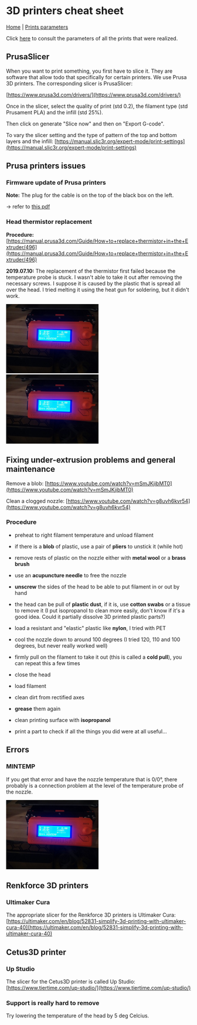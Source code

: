 # 3D printers cheat sheet

[Home](../../../README.md) | [Prints parameters](./printsParameters.md)

Click [here](./printsParameters.md) to consult the parameters of all the prints that were realized.

## PrusaSlicer

When you want to print something, you first have to slice it. They are software that allow todo that specifically for certain printers. We use Prusa 3D printers. The corresponding slicer is PrusaSlicer:

[https://www.prusa3d.com/drivers/](https://www.prusa3d.com/drivers/)

Once in the slicer, select the quality of print (std 0.2), the filament type (std Prusament PLA) and the infill (std 25%).

Then click on generate "Slice now" and then on "Export G-code".

To vary the slicer setting and the type of pattern of the top and bottom layers and the infill: [https://manual.slic3r.org/expert-mode/print-settings](https://manual.slic3r.org/expert-mode/print-settings)

## Prusa printers issues

### Firmware update of Prusa printers

**Note:** The plug for the cable is on the top of the black box on the left.

-> refer to [this pdf](./Firmware_upgrade_guide_EN.pdf)

### Head thermistor replacement

**Procedure:** [https://manual.prusa3d.com/Guide/How+to+replace+thermistor+in+the+Extruder/496](https://manual.prusa3d.com/Guide/How+to+replace+thermistor+in+the+Extruder/496)

**2019.07.10:** The replacement of the thermistor first failed because the temperature probe is stuck. I wasn't able to take it out after removing the necessary screws. I suppose it is caused by the plastic that is spread all over the head. I tried melting it using the heat gun for soldering, but it didn't work.

<img src="./prusa_errors/error_mintemp.jpg" alt="mintemp error prusa printer" width="50%" class="center">

<img src="./prusa_errors/error_mintemp.jpg" alt="mintemp error prusa printer" width="50%" class="center">

## Fixing under-extrusion problems and general maintenance

Remove a blob: [https://www.youtube.com/watch?v=mSmJKjibMT0](https://www.youtube.com/watch?v=mSmJKjibMT0)

Clean a clogged nozzle: [https://www.youtube.com/watch?v=g8uvh6kvr54](https://www.youtube.com/watch?v=g8uvh6kvr54)

### Procedure

- preheat to right filament temperature and unload filament
- if there is a **blob** of plastic, use a pair of **pliers** to unstick it (while hot)
- remove rests of plastic on the nozzle either with **metal wool** or a **brass brush**
- use an **acupuncture needle** to free the nozzle

- **unscrew** the sides of the head to be able to put filament in or out by hand
- the head can be pull of **plastic dust**, if it is, use **cotton swabs** or a tissue to remove it (I put isopropanol to clean more easily, don't know if it's a good idea. Could it partially dissolve 3D printed plastic parts?)
- load a resistant and "elastic" plastic like **nylon**, I tried with PET
- cool the nozzle down to around 100 degrees (I tried 120, 110 and 100 degrees, but never really worked well)
- firmly pull on the filament to take it out (this is called a **cold pull**), you can repeat this a few times
- close the head
- load filament

- clean dirt from rectified axes
- **grease** them again
- clean printing surface with **isopropanol**

- print a part to check if all the things you did were at all useful...

## Errors

### MINTEMP

If you get that error and have the nozzle temperature that is 0/0°, there probably is a connection problem at the level of the temperature probe of the nozzle.

<img src="./prusa_errors/error_mintemp.jpg" alt="mintemp error prusa printer" width="50%" class="center">

## Renkforce 3D printers

### Ultimaker Cura

The appropriate slicer for the Renkforce 3D printers is Ultimaker Cura:
[https://ultimaker.com/en/blog/52831-simplify-3d-printing-with-ultimaker-cura-40](https://ultimaker.com/en/blog/52831-simplify-3d-printing-with-ultimaker-cura-40)

## Cetus3D printer

### Up Studio

The slicer for the Cetus3D printer is called Up Studio:
[https://www.tiertime.com/up-studio/](https://www.tiertime.com/up-studio/)

### Support is really hard to remove

Try lowering the temperature of the head by 5 deg Celcius.
